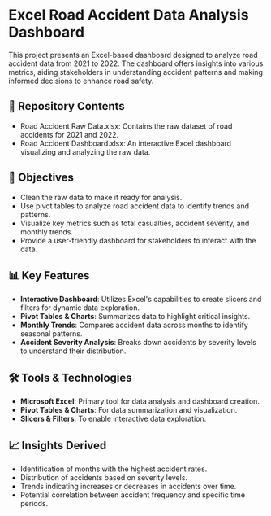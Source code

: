# Excel Road Accident Data Analysis Dashboard

This project presents an Excel-based dashboard designed to analyze road accident data from 2021 to 2022. The dashboard offers insights into various metrics, aiding stakeholders in understanding accident patterns and making informed decisions to enhance road safety.

## 📁 Repository Contents

* Road Accident Raw Data.xlsx: Contains the raw dataset of road accidents for 2021 and 2022.
* Road Accident Dashboard.xlsx: An interactive Excel dashboard visualizing and analyzing the raw data.

## 🎯 Objectives

* Clean the raw data to make it ready for analysis.
* Use pivot tables to analyze road accident data to identify trends and patterns.
* Visualize key metrics such as total casualties, accident severity, and monthly trends.
* Provide a user-friendly dashboard for stakeholders to interact with the data.

## 📊 Key Features

* **Interactive Dashboard**: Utilizes Excel's capabilities to create slicers and filters for dynamic data exploration.
* **Pivot Tables & Charts**: Summarizes data to highlight critical insights.
* **Monthly Trends**: Compares accident data across months to identify seasonal patterns.
* **Accident Severity Analysis**: Breaks down accidents by severity levels to understand their distribution.

## 🛠 Tools & Technologies

* **Microsoft Excel**: Primary tool for data analysis and dashboard creation.
* **Pivot Tables & Charts**: For data summarization and visualization.
* **Slicers & Filters**: To enable interactive data exploration.


## 📈 Insights Derived

* Identification of months with the highest accident rates.
* Distribution of accidents based on severity levels.
* Trends indicating increases or decreases in accidents over time.
* Potential correlation between accident frequency and specific time periods.

